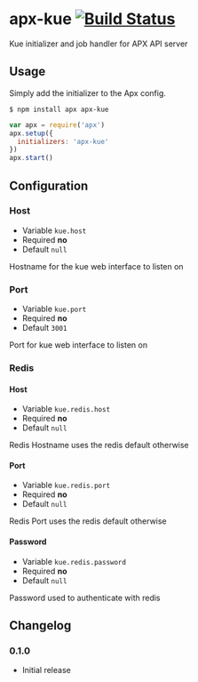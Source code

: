 apx-kue [![Build Status](https://travis-ci.org/snailjs/apx-kue.png?branch=master)](https://travis-ci.org/snailjs/apx-kue)
=======

Kue initializer and job handler for APX API server

## Usage

Simply add the initializer to the Apx config.

```
$ npm install apx apx-kue
```

```js
var apx = require('apx')
apx.setup({
  initializers: 'apx-kue'
})
apx.start()
```

## Configuration

### Host
* Variable `kue.host`
* Required **no**
* Default `null`

Hostname for the kue web interface to listen on

### Port
* Variable `kue.port`
* Required **no**
* Default `3001`

Port for kue web interface to listen on

### Redis

#### Host
* Variable `kue.redis.host`
* Required **no**
* Default `null`

Redis Hostname uses the redis default otherwise

#### Port
* Variable `kue.redis.port`
* Required **no**
* Default `null`

Redis Port uses the redis default otherwise

#### Password
* Variable `kue.redis.password`
* Required **no**
* Default `null`

Password used to authenticate with redis

## Changelog

### 0.1.0
* Initial release
